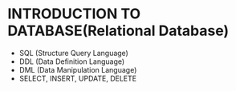 # INTRODUCTION TO DATABASE(Relational Database)
- SQL (Structure Query Language)
- DDL (Data Definition Language)
- DML (Data Manipulation Language)
- SELECT, INSERT, UPDATE, DELETE